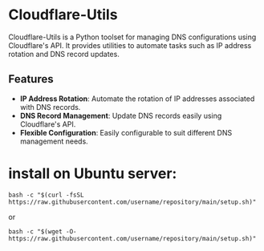 # Cloudflare-Utils
Cloudflare-Utils is a Python toolset for managing DNS configurations using Cloudflare's API. It provides utilities to automate tasks such as IP address rotation and DNS record updates.

## Features

- **IP Address Rotation**: Automate the rotation of IP addresses associated with DNS records.
- **DNS Record Management**: Update DNS records easily using Cloudflare's API.
- **Flexible Configuration**: Easily configurable to suit different DNS management needs.

# install on Ubuntu server:

```
bash -c "$(curl -fsSL https://raw.githubusercontent.com/username/repository/main/setup.sh)"
```
or 
```
bash -c "$(wget -O- https://raw.githubusercontent.com/username/repository/main/setup.sh)"
```
